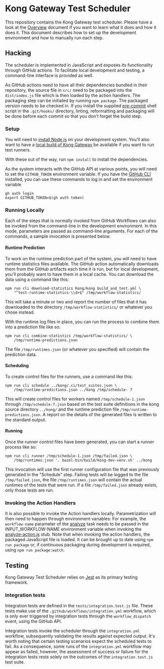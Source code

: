 # Kong Gateway Test Scheduler

This repository contains the Kong Gateway test scheduler.  Please have
a look at the [Overview](./OVERVIEW.md) document if you want to learn
what it does and how it does it.  This document describes how to set
up the development environment and how to manually run each step.

## Hacking

The scheduler is implemented in JavaScript and exposes its
functionality through GitHub actions.  To facilitate local development
and testing, a command-line interface is provided as well.

As GitHub actions need to have all their dependencies bundled in their
repository, the source file in `src/` need to be packaged into the
`dist/index.js` file which is then loaded by the action handlers.  The
packaging step can be initiated by running `npm package`.  The
packaged version needs to be checked in.  If you install the supplied
[pre-commit](./pre-commit) shell script in the `.git/hooks/`
directory, linting, reformatting and packaging will be done before
each commit so that you don't forget the build step.

### Setup

You will need to
[install Node.js](https://nodejs.org/en/download/package-manager) on
your development system.  You'll also want to have a
[local build of Kong Gateway](https://github.com/Kong/kong/blob/master/DEVELOPER.md#build-and-install-from-source)
be available if you want to run test runners.

With these out of the way, run `npm install` to install the
dependencies.

As the system interacts with the GitHub API at various points, you
will need to set the `GITHUB_TOKEN` environment variable.  If you have
the [GitHub CLI](https://cli.github.com/) installed, you can use these
commands to log in and set the environment variable

```shell
gh auth login
export GITHUB_TOKEN=$(gh auth token)
```

### Running Locally

Each of the steps that is normally invoked from GitHub Workflows can
also be invoked from the command-line in the development environment.
In this mode, parameters are passed as command-line arguments.  For
each of the commands, a sample invocation is presented below.

#### Runtime Prediction

To work on the runtime prediction part of the system, you will need to
have runtime statistics files available.  The GitHub action
automatically downloads them from the GitHub artifacts each time it is
run, but for local development, you'll probably want to have them in a
local cache.  You can download the data using a command like this:

```shell
npm run cli download-statistics Kong/kong build_and_test.yml \
    "^test-runtime-statistics-\\d+$" /tmp/workflow-statistics/
```

This will take a minute or two and report the number of files that it
has downloaded to the directory `/tmp/workflow-statistics/` or
whatever you chose instead.

With the runtime log files in place, you can run the process to
combine them into a prediction file like so:

```shell
npm run cli combine-statistics /tmp/workflow-statistics/ \
    /tmp/runtime-predictions.json
```

The file `/tmp/runtimes.json` (or whatever you specified) will contain
the prediction data.

#### Scheduling

To create control files for the runners, use a command like this:

```shell
npm run cli schedule ../kong/.ci/test_suites.json \
    /tmp/runtime-predictions.json ../kong /tmp/schedule- 7
```

This will create control files for workers named
`/tmp/schedule-1.json` through `/tmp/schedule-7.json` based on the
test suite definitions in the kong source directory `../kong/` and the
runtime prediction file `/tmp/runtime-predictions.json`.  A report on
the details of the generated files is written to the standard output.

#### Running

Once the runner control files have been generated, you can start a
runner process like so:

```shell
npm run cli runner /tmp/schedule-1.json /tmp/failed.json \
    /tmp/runtimes.json '. bazel-bin/build/kong-dev-venv.sh' ../kong
```

This invocation will use the first runner configuration file that was
previously generated in the "Schedule" step.  Failing tests will be
logged to the file `/tmp/failed.json`, the file `/tmp/runtimes.json`
will contain the actual runtimes of the tests that were run.  If a
file `/tmp/failed.json` already exists, only those tests are run.

### Invoking the Action Handlers

It is also possible to invoke the Action handlers locally.
Parametrization will then need to happen through environment
variables: For example, the `workflow-name` parameter of the
[analyze](./analyze/action.yml) task needs to be passed in the
INPUT_WORKFLOW-NAME environment variable when invoking the
[analyze-action.js](./src/analyze-action.js) stub.  Note that when
invoking the action handlers, the packaged JavaScript file is loaded.
It can be brought up to date using `npm run package` or, if continuous
packaging during development is required, using `npm run
package:watch`.

## Testing

Kong Gateway Test Scheduler relies on [Jest](https://jestjs.io/) as its primary
testing framework.

### Integration tests

Integration tests are defined in the `tests/integration.test.js` file. These
tests make use of the `.github/workflows/integration.yml` workflow, which is
only ever triggered by integration tests through the `workflow_dispatch` event,
using the GitHub API.

Integration tests invoke the scheduler through the `integration.yml` workflow,
subsequently validating the results against expected output.
It's worth noting that certain testing scenarios expect the scheduled tests to
fail. As a consequence, some runs of the `integration.yml` workflow may appear
as failed, however, the assessment of success or failure for the integration
tests rests solely on the outcomes of the `integration.test.js` test suite.
